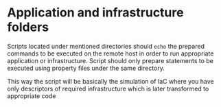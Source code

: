 # Application and infrastructure folders
Scripts located under mentioned directories should `echo` the prepared commands to be executed on the remote host in order to run appropriate application or infrastructure.
Script should only prepare statements to be executed using property files under the same directory.

This way the script will be basically the simulation of IaC where you have only descriptors of required infrastructure which is later transformed to appropriate code

